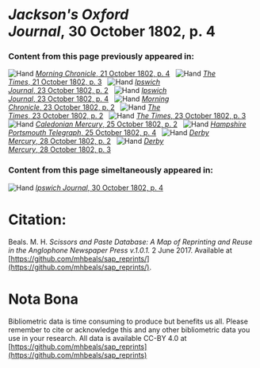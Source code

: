 # *Jackson's Oxford Journal*, 30 October 1802, p. 4  
  
### Content from this page previously appeared in:  
![Hand](http://scissorsandpaste.net/wp-content/uploads/2017/06/smallhandpointer.png) [*Morning Chronicle*, 21 October 1802, p. 4](https://mhbeals.github.io/sap_html/Morning-Chronicle/Morning-Chronicle-21-October-1802-p-4)  
![Hand](http://scissorsandpaste.net/wp-content/uploads/2017/06/smallhandpointer.png) [*The Times*, 21 October 1802, p. 3](https://mhbeals.github.io/sap_html/The-Times/The-Times-21-October-1802-p-3)  
![Hand](http://scissorsandpaste.net/wp-content/uploads/2017/06/smallhandpointer.png) [*Ipswich Journal*, 23 October 1802, p. 2](https://mhbeals.github.io/sap_html/Ipswich-Journal/Ipswich-Journal-23-October-1802-p-2)  
![Hand](http://scissorsandpaste.net/wp-content/uploads/2017/06/smallhandpointer.png) [*Ipswich Journal*, 23 October 1802, p. 4](https://mhbeals.github.io/sap_html/Ipswich-Journal/Ipswich-Journal-23-October-1802-p-4)  
![Hand](http://scissorsandpaste.net/wp-content/uploads/2017/06/smallhandpointer.png) [*Morning Chronicle*, 23 October 1802, p. 2](https://mhbeals.github.io/sap_html/Morning-Chronicle/Morning-Chronicle-23-October-1802-p-2)  
![Hand](http://scissorsandpaste.net/wp-content/uploads/2017/06/smallhandpointer.png) [*The Times*, 23 October 1802, p. 2](https://mhbeals.github.io/sap_html/The-Times/The-Times-23-October-1802-p-2)  
![Hand](http://scissorsandpaste.net/wp-content/uploads/2017/06/smallhandpointer.png) [*The Times*, 23 October 1802, p. 3](https://mhbeals.github.io/sap_html/The-Times/The-Times-23-October-1802-p-3)  
![Hand](http://scissorsandpaste.net/wp-content/uploads/2017/06/smallhandpointer.png) [*Caledonian Mercury*, 25 October 1802, p. 2](https://mhbeals.github.io/sap_html/Caledonian-Mercury/Caledonian-Mercury-25-October-1802-p-2)  
![Hand](http://scissorsandpaste.net/wp-content/uploads/2017/06/smallhandpointer.png) [*Hampshire Portsmouth Telegraph*, 25 October 1802, p. 4](https://mhbeals.github.io/sap_html/Hampshire-Portsmouth-Telegraph/Hampshire-Portsmouth-Telegraph-25-October-1802-p-4)  
![Hand](http://scissorsandpaste.net/wp-content/uploads/2017/06/smallhandpointer.png) [*Derby Mercury*, 28 October 1802, p. 2](https://mhbeals.github.io/sap_html/Derby-Mercury/Derby-Mercury-28-October-1802-p-2)  
![Hand](http://scissorsandpaste.net/wp-content/uploads/2017/06/smallhandpointer.png) [*Derby Mercury*, 28 October 1802, p. 3](https://mhbeals.github.io/sap_html/Derby-Mercury/Derby-Mercury-28-October-1802-p-3)  
  
### Content from this page simeltaneously appeared in:  
![Hand](http://scissorsandpaste.net/wp-content/uploads/2017/06/smallhandpointer.png) [*Ipswich Journal*, 30 October 1802, p. 4](https://mhbeals.github.io/sap_html/Ipswich-Journal/Ipswich-Journal-30-October-1802-p-4)  


# Citation: 

Beals. M. H. *Scissors and Paste Database: A Map of Reprinting and Reuse in the Anglophone Newspaper Press v.1.0.1.* 2 June 2017. Available at [https://github.com/mhbeals/sap_reprints/](https://github.com/mhbeals/sap_reprints/). 

# Nota Bona

Bibliometric data is time consuming to produce but benefits us all. Please remember to cite or acknowledge this and any other bibliometric data you use in your research. All data is available CC-BY 4.0 at [https://github.com/mhbeals/sap_reprints](https://github.com/mhbeals/sap_reprints)